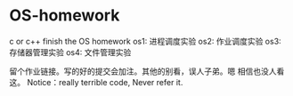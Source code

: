 # OS-homework
c or c++ finish the OS homework
os1: 进程调度实验
os2: 作业调度实验
os3: 存储器管理实验
os4: 文件管理实验


留个作业链接。写的好的提交会加注。其他的别看，误人子弟。嗯 相信也没人看这。
Notice：really terrible code, Never refer it.
